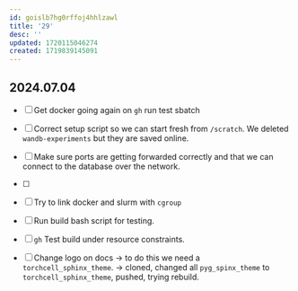 ```yaml
---
id: goislb7hg0rffoj4hhlzawl
title: '29'
desc: ''
updated: 1720115046274
created: 1719839145091
---
```


## 2024.07.04

- [ ] Get docker going again on `gh` run test sbatch
- [ ] Correct setup script so we can start fresh from `/scratch`. We deleted `wandb-experiments` but they are saved online.
- [ ] Make sure ports are getting forwarded correctly and that we can connect to the database over the network.
- [ ] 

- [ ] Try to link docker and slurm with `cgroup`
- [ ] Run build bash script for testing.
- [ ] `gh` Test build under resource constraints.
- [ ] Change logo on docs → to do this we need a `torchcell_sphinx_theme`. → cloned, changed all `pyg_spinx_theme` to `torchcell_sphinx_theme`, pushed, trying rebuild.
